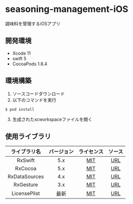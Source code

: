 # seasoning-management-iOS
調味料を管理するiOSアプリ

## 開発環境
- Xcode 11
- swift 5
- CocoaPods 1.8.4

## 環境構築
1. ソースコードダウンロード
2. 以下のコマンドを実行
```
$ pod install
```
3. 生成されたxcworkspaceファイルを開く

## 使用ライブラリ
|ライブラリ名|バージョン|ライセンス|ソース|
|:-:|:-:|:-:|:-:|
|RxSwift|5.x|[MIT](https://github.com/ReactiveX/RxSwift/blob/master/LICENSE.md)|[URL](https://github.com/ReactiveX/RxSwift)|
|RxCocoa|5.x|[MIT](https://github.com/ReactiveX/RxSwift/blob/master/LICENSE.md)|[URL](https://github.com/ReactiveX/RxSwift)|
|RxDataSources|4.x|[MIT](https://github.com/RxSwiftCommunity/RxDataSources/blob/master/LICENSE.md)|[URL](https://github.com/RxSwiftCommunity/RxDataSources)|
|RxGesture|3.x|[MIT](https://github.com/RxSwiftCommunity/RxGesture/blob/master/LICENSE)|[URL](https://github.com/RxSwiftCommunity/RxGesture)|
|LicensePlist|最新|[MIT](https://github.com/mono0926/LicensePlist/blob/master/LICENSE)|[URL](https://github.com/mono0926/LicensePlist)|